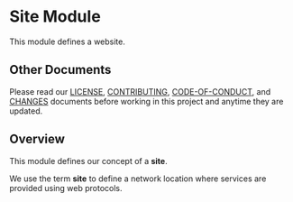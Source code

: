 # Site Module
This module defines a website.

## Other Documents
Please read our [LICENSE][lice], [CONTRIBUTING][cont], [CODE-OF-CONDUCT][code],
and [CHANGES][chge] documents before working in this project and anytime they
are updated.

## Overview
This module defines our concept of a **site**.

We use the term **site** to define a network location where services are
provided using web protocols.

[chge]: ./CHANGES.md
[code]: ./CODE-OF-CONDUCT.md
[cont]: ./CONTRIBUTING.md
[lice]: ./LICENSE.md
